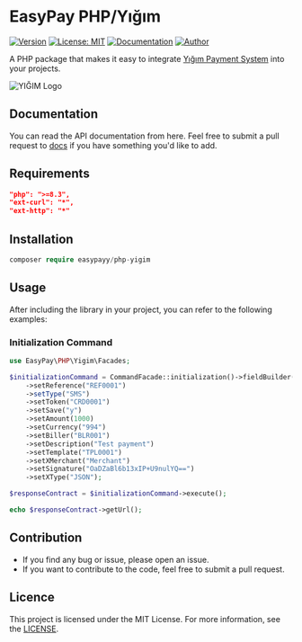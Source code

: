 # EasyPay PHP/Yığım

[![Version](https://img.shields.io/badge/Version-1.0-blue.svg)](https://semver.org/)
[![License: MIT](https://img.shields.io/badge/License-MIT-yellow.svg)](https://opensource.org/licenses/MIT)
[![Documentation](https://img.shields.io/badge/API-Documentation-green.svg)](https://easypayy.github.io/namespaces/easypay-php-yigim.html)
[![Author](https://img.shields.io/badge/Author-Github-purple.svg)](https://github.com/shahmal1yev)

A PHP package that makes it easy to integrate [Yığım Payment System](https://yigim.az/) into your projects.

![YIĞIM Logo](https://yigim.az/uploads/images/1-02.png)

## Documentation
You can read the API documentation from here. Feel free to submit a pull request to [docs](https://github.com/easypayy/easypayy.github.io) if you have something you'd like to add.

## Requirements
```json
"php": ">=8.3",
"ext-curl": "*",
"ext-http": "*"
```

## Installation

```php
composer require easypayy/php-yigim
```

## Usage

After including the library in your project, you can refer to the following examples:

### Initialization Command
```php
use EasyPay\PHP\Yigim\Facades;

$initializationCommand = CommandFacade::initialization()->fieldBuilder()
    ->setReference("REF0001")
    ->setType("SMS")
    ->setToken("CRD0001")
    ->setSave("y")
    ->setAmount(1000)
    ->setCurrency("994")
    ->setBiller("BLR001")
    ->setDescription("Test payment")
    ->setTemplate("TPL0001")
    ->setXMerchant("Merchant")
    ->setSignature("OaDZaBl6b13xIP+U9nulYQ==")
    ->setXType("JSON");

$responseContract = $initializationCommand->execute();

echo $responseContract->getUrl();
```

## Contribution

- If you find any bug or issue, please open an issue.
- If you want to contribute to the code, feel free to submit a pull request.

## Licence

This project is licensed under the MIT License. For more information, see the [LICENSE](https://opensource.org/license/MIT).